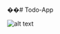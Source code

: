 ��# Todo-App

![alt text](https://github.com/niklaus18/Todo-App/blob/main/Work/Todo-List.png?raw=true)
